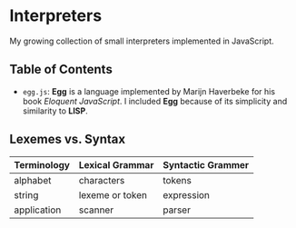 # Interpreters
My growing collection of small interpreters implemented in JavaScript.

## Table of Contents
- `egg.js`: **Egg** is a language implemented by Marijn Haverbeke for his book *Eloquent JavaScript*. 
I included **Egg** because of its simplicity and similarity to **LISP**.

## Lexemes vs. Syntax
| Terminology | Lexical Grammar | Syntactic Grammer |
| ----------- | --------------- | ----------------- |
| alphabet    | characters      | tokens            |
| string      | lexeme or token | expression        |
| application | scanner         | parser            |
